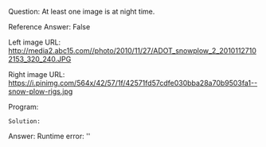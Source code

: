 Question: At least one image is at night time.

Reference Answer: False

Left image URL: http://media2.abc15.com//photo/2010/11/27/ADOT_snowplow_2_20101127102153_320_240.JPG

Right image URL: https://i.pinimg.com/564x/42/57/1f/42571fd57cdfe030bba28a70b9503fa1--snow-plow-rigs.jpg

Program:

```
Solution:
```
Answer: Runtime error: ''

